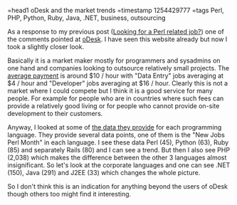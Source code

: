 =head1 oDesk and the market trends
=timestamp 1254429777
=tags Perl, PHP, Python, Ruby, Java, .NET, business, outsourcing

As a response to my previous post (<a href="/looking-for-a-perl-related-job.html">Looking for a Perl related job?</a>) one of the
comments pointed at <a href="http://odesk.com/">oDesk</a>. I have seen this
website already but now I took a slightly closer look.

Basically it is a market maker mostly for programmers and sysadmins on one hand
and companies looking to outsource relatively small projects. The 
<a href="http://www.odesk.com/community/oconomy">average payment</a>
is around $10 / hour with "Data Entry" jobs averaging at $4 / hour and "Developer"
jobs averaging at $16 / hour. Clearly this is not a market where I could compete
but I think it is a good service for many people. For example for people who are 
in countries where such fees can provide a relatively good living or for people 
who cannot provide on-site development to their customers.

Anyway, I looked at some of <a href="http://www.odesk.com/trends/">the data they provide</a>
for each programming language. They provide several data points, one of them is the
"New Jobs Perl Month" in each language. I see these data
Perl (45), Python (63), Ruby (85) and separately Rails (80) and I can see a trend.
But then I also see PHP (2,038) which makes the difference between the other 3 
languages almost insignificant.
So let's look at the corporate languages and one can see
.NET (150), Java (291) and J2EE (33) which changes the whole picture.

So I don't think this is an indication for anything beyond the users of oDesk 
though others too might find it interesting.


